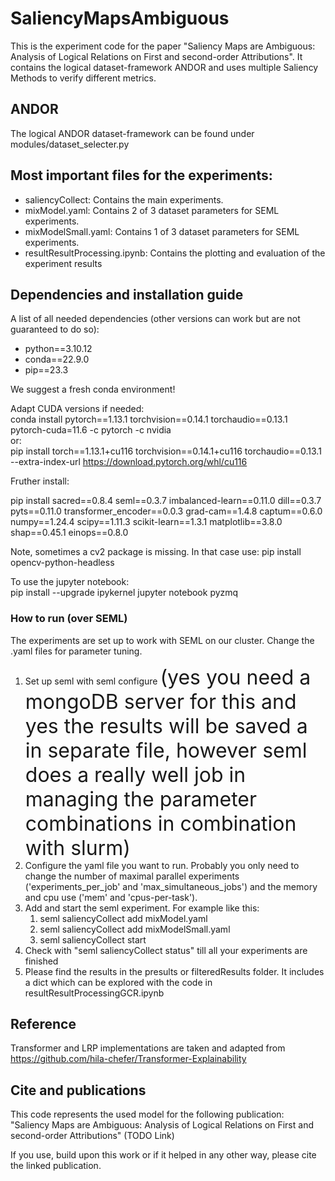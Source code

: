 # SaliencyMapsAmbiguous
This is the experiment code for the paper "Saliency Maps are Ambiguous: Analysis of Logical Relations on First and second-order Attributions". It contains the logical dataset-framework ANDOR and uses multiple Saliency Methods to verify different metrics.

## ANDOR

The logical ANDOR dataset-framework can be found under modules/dataset_selecter.py

## Most important files for the experiments:

- saliencyCollect: Contains the main experiments.
- mixModel.yaml: Contains 2 of 3 dataset parameters for SEML experiments.
- mixModelSmall.yaml: Contains 1 of 3 dataset parameters for SEML experiments.
- resultResultProcessing.ipynb: Contains the plotting and evaluation of the experiment results

## Dependencies and installation guide

A list of all needed dependencies (other versions can work but are not guaranteed to do so):
- python==3.10.12
- conda==22.9.0
- pip==23.3

We suggest a fresh conda environment! <br>

Adapt CUDA versions if needed: <br>
conda install pytorch==1.13.1 torchvision==0.14.1 torchaudio==0.13.1 pytorch-cuda=11.6 -c pytorch -c nvidia <br>
or: <br>
pip install torch==1.13.1+cu116 torchvision==0.14.1+cu116 torchaudio==0.13.1 --extra-index-url https://download.pytorch.org/whl/cu116 <br>

Fruther install: <br>

pip install sacred==0.8.4 seml==0.3.7 imbalanced-learn==0.11.0 dill==0.3.7 pyts==0.11.0 transformer_encoder==0.0.3 grad-cam==1.4.8 captum==0.6.0 numpy==1.24.4 scipy==1.11.3 scikit-learn==1.3.1 matplotlib==3.8.0 shap==0.45.1 einops==0.8.0 <br>


Note, sometimes a cv2 package is missing. In that case use: pip install opencv-python-headless <br>

To use the jupyter notebook: <br>
pip install --upgrade ipykernel jupyter notebook pyzmq

### How to run (over SEML)

The experiments are set up to work with SEML on our cluster. Change the .yaml files for parameter tuning. <br>

1. Set up seml with seml configure <font size="6">(yes you need a mongoDB server for this and yes the results will be saved a in separate file, however seml does a really well job in managing the parameter combinations in combination with slurm) </font>
2. Configure the yaml file you want to run. Probably you only need to change the number of maximal parallel experiments ('experiments_per_job' and 'max_simultaneous_jobs') and the memory and cpu use ('mem' and 'cpus-per-task').
3. Add and start the seml experiment. For example like this:
	1. seml saliencyCollect add mixModel.yaml
	2. seml saliencyCollect add mixModelSmall.yaml
	3. seml saliencyCollect start
4. Check with "seml saliencyCollect status" till all your experiments are finished 
5. Please find the results in the presults or filteredResults folder. It includes a dict which can be explored with the code in resultResultProcessingGCR.ipynb

## Reference

Transformer and LRP implementations are taken and adapted from https://github.com/hila-chefer/Transformer-Explainability

## Cite and publications

This code represents the used model for the following publication:<br>
"Saliency Maps are Ambiguous: Analysis of Logical Relations on First and second-order Attributions" (TODO Link)

If you use, build upon this work or if it helped in any other way, please cite the linked publication.
